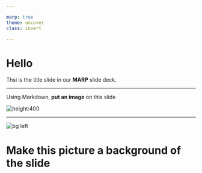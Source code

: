 ```yaml
---

marp: true
theme: uncover
class: invert

---
```


# Hello

Thsi is the title slide in our **MARP** slide deck.

---

Using Markdown, **put an image** on this slide

![height:400](https://i.pinimg.com/736x/4d/54/12/4d5412c3bf7c4e2f0c27a29173539202.jpg)

---

![bg left](https://cdn.pixabay.com/photo/2024/01/07/10/56/belem-tower-8492812_1280.jpg)

# Make this picture a background of the slide